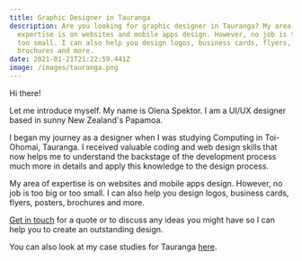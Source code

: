 ```yaml
---
title: Graphic Designer in Tauranga
description: Are you looking for graphic designer in Tauranga? My area of
  expertise is on websites and mobile apps design. However, no job is too big or
  too small. I can also help you design logos, business cards, flyers, posters,
  brochures and more.
date: 2021-01-21T21:22:59.441Z
image: /images/tauranga.png
---
```

Hi there! 

Let me introduce myself. My name is Olena Spektor. I am a UI/UX designer based in sunny New Zealand's  Papamoa. 

I began my journey as a designer when I was studying Computing in Toi-Ohomai, Tauranga. I received valuable coding and web design skills that now helps me to understand the backstage of the development process much more in details and apply this knowledge to the design process. 

My area of expertise is on websites and mobile apps design. However, no job is too big or too small. I can also help you design logos, business cards, flyers, posters, brochures and more. 

[Get in touch](https://www.olenaspektor.com/contact/) for a quote or to discuss any ideas you might have so I can help you to create an outstanding design.

You can also look at my case studies for Tauranga [here](https://www.olenaspektor.com/portfolio/).